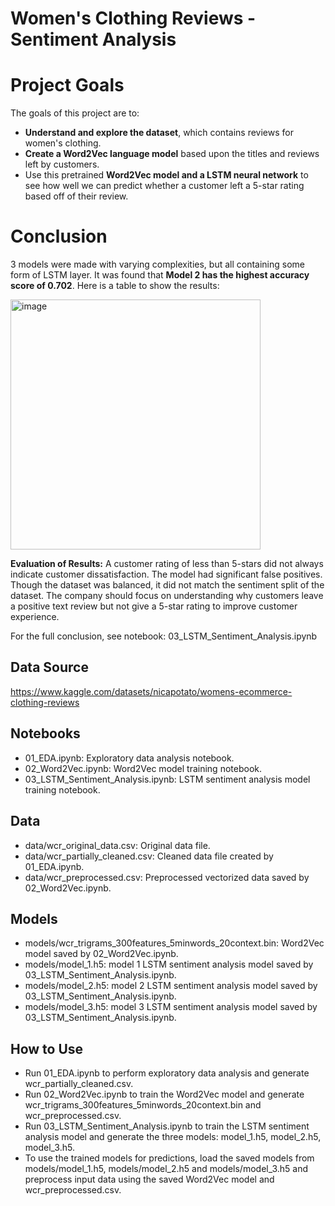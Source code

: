 # Women's Clothing Reviews - Sentiment Analysis

# Project Goals
The goals of this project are to:
 - **Understand and explore the dataset**, which contains reviews for women's clothing.
 - **Create a Word2Vec language model** based upon the titles and reviews left by customers.
 - Use this pretrained **Word2Vec model and a LSTM neural network** to see how well we can predict whether a customer left a 5-star rating based off of their review.

# Conclusion

3 models were made with varying complexities, but all containing some form of LSTM layer. It was found that **Model 2 has the highest accuracy score of 0.702**. Here is a table to show the results:

<img width="400" alt="image" src="https://user-images.githubusercontent.com/73466733/223437077-ddde4981-f2d0-441c-a90b-9b0365b3b680.png">

**Evaluation of Results:**  A customer rating of less than 5-stars did not always indicate customer dissatisfaction. The model had significant false positives. Though the dataset was balanced, it did not match the sentiment split of the dataset. The company should focus on understanding why customers leave a positive text review but not give a 5-star rating to improve customer experience.

For the full conclusion, see notebook: 03_LSTM_Sentiment_Analysis.ipynb

## Data Source
https://www.kaggle.com/datasets/nicapotato/womens-ecommerce-clothing-reviews

## Notebooks
 - 01_EDA.ipynb: Exploratory data analysis notebook.
 - 02_Word2Vec.ipynb: Word2Vec model training notebook.
 - 03_LSTM_Sentiment_Analysis.ipynb: LSTM sentiment analysis model training notebook.

## Data
 - data/wcr_original_data.csv: Original data file.
 - data/wcr_partially_cleaned.csv: Cleaned data file created by 01_EDA.ipynb.
 - data/wcr_preprocessed.csv: Preprocessed vectorized data saved by 02_Word2Vec.ipynb.

## Models
 - models/wcr_trigrams_300features_5minwords_20context.bin: Word2Vec model saved by 02_Word2Vec.ipynb.
 - models/model_1.h5: model 1 LSTM sentiment analysis model saved by 03_LSTM_Sentiment_Analysis.ipynb.
 - models/model_2.h5: model 2 LSTM sentiment analysis model saved by 03_LSTM_Sentiment_Analysis.ipynb.
 - models/model_3.h5: model 3 LSTM sentiment analysis model saved by 03_LSTM_Sentiment_Analysis.ipynb.
 
 
## How to Use
 - Run 01_EDA.ipynb to perform exploratory data analysis and generate wcr_partially_cleaned.csv.
 - Run 02_Word2Vec.ipynb to train the Word2Vec model and generate wcr_trigrams_300features_5minwords_20context.bin and wcr_preprocessed.csv.
 - Run 03_LSTM_Sentiment_Analysis.ipynb to train the LSTM sentiment analysis model and generate the three models: model_1.h5, model_2.h5, model_3.h5.
 - To use the trained models for predictions, load the saved models from models/model_1.h5, models/model_2.h5 and models/model_3.h5 and preprocess input data using the saved Word2Vec model and wcr_preprocessed.csv.
